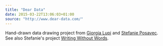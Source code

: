 ```yaml
---
title: "Dear Data"
date: 2015-03-22T13:06:03+01:00
source: "http://www.dear-data.com/"
---
```


Hand-drawn data drawing project from [Giorgia Lupi](http://giorgialupi.net) and [Stefanie Posavec](http://www.stefanieposavec.co.uk). See also Stefanie's project [Writing Without Words](http://www.stefanieposavec.co.uk/-everything-in-between/#/writing-without-words/).
